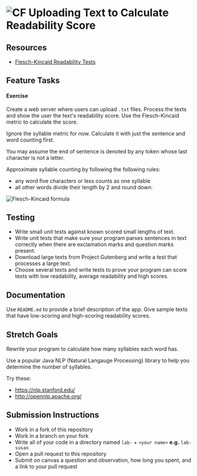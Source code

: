 # ![CF](http://i.imgur.com/7v5ASc8.png) Uploading Text to Calculate Readability Score

## Resources  
* [Flesch-Kincaid Readability Tests](https://en.wikipedia.org/wiki/Flesch%E2%80%93Kincaid_readability_tests)
  
## Feature Tasks  
#### Exercise
Create a web server where users can upload `.txt` files. Process the texts
and show the user the text's readability score. Use the Flesch-Kincaid metric
to calculate the score.

Ignore the syllable metric for now. Calculate it with just the sentence and
word counting first.

You may assume the end of sentence is denoted by any token whose last character
is not a letter.

Approximate syllable counting by following the following rules:
* any word five characters or less counts as one syllable
* all other words divide their length by 2 and round down.

![Flesch-Kincaid formula](imgs/flesch-kincaid-formula.svg)

## Testing  
* Write small unit tests against known scored small lengths of text.
* Write unit tests that make sure your program parses sentences in text
  correctly when there are exclamation marks and question marks present.
* Download large texts from Project Gutenberg and write a test that
  processes a large text.
* Choose several texts and write tests to prove your program can score
  texts with low readability, average readability and high scores.

## Documentation
Use `README.md` to provide a brief description of the app. Give sample
texts that have low-scoring and high-scoring readability scores.

## Stretch Goals
Rewrite your program to calculate how many syllables each word has.

Use a popular Java NLP (Natural Langauge Processing) library to help you
determine the number of syllables.

Try these:

* https://nlp.stanford.edu/
* http://opennlp.apache.org/

## Submission Instructions
* Work in a fork of this repository
* Work in a branch on your fork
* Write all of your code in a directory named `lab-` + `<your name>` **e.g.** `lab-susan`
* Open a pull request to this repository
* Submit on canvas a question and observation, how long you spent, and a link to
  your pull request
